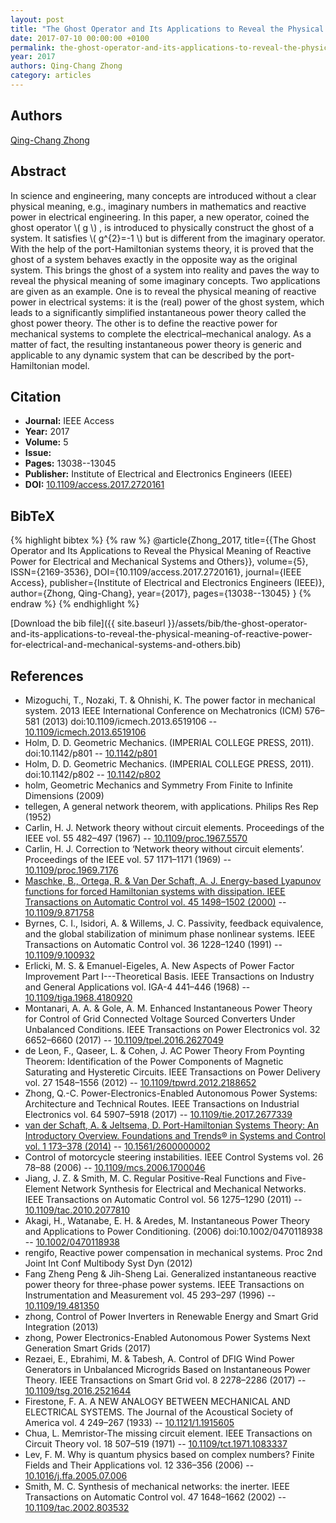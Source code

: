 ```yaml
---
layout: post
title: "The Ghost Operator and Its Applications to Reveal the Physical Meaning of Reactive Power for Electrical and Mechanical Systems and Others"
date: 2017-07-10 00:00:00 +0100
permalink: the-ghost-operator-and-its-applications-to-reveal-the-physical-meaning-of-reactive-power-for-electrical-and-mechanical-systems-and-others
year: 2017
authors: Qing-Chang Zhong
category: articles
---
```

 
## Authors
[Qing-Chang Zhong](authors/qing-chang-zhong)
 
## Abstract
In science and engineering, many concepts are introduced without a clear physical meaning, e.g., imaginary numbers in mathematics and reactive power in electrical engineering. In this paper, a new operator, coined <italic>the ghost operator</italic> <inline-formula> <tex-math notation="LaTeX">\\( g \\) </tex-math></inline-formula>, is introduced to physically construct the ghost of a system. It satisfies <inline-formula> <tex-math notation="LaTeX">\\( g^{2}=-1 \\) </tex-math></inline-formula> but is different from the imaginary operator. With the help of the port-Hamiltonian systems theory, it is proved that the ghost of a system behaves exactly in the opposite way as the original system. This brings the ghost of a system into reality and paves the way to reveal the physical meaning of some imaginary concepts. Two applications are given as an example. One is to reveal the physical meaning of reactive power in electrical systems: it is the (real) power of the ghost system, which leads to a significantly simplified instantaneous power theory called the ghost power theory. The other is to define the reactive power for mechanical systems to complete the electrical–mechanical analogy. As a matter of fact, the resulting instantaneous power theory is generic and applicable to any dynamic system that can be described by the port-Hamiltonian model.
 
## Citation
- **Journal:** IEEE Access
- **Year:** 2017
- **Volume:** 5
- **Issue:** 
- **Pages:** 13038--13045
- **Publisher:** Institute of Electrical and Electronics Engineers (IEEE)
- **DOI:** [10.1109/access.2017.2720161](https://doi.org/10.1109/access.2017.2720161)
 
## BibTeX
{% highlight bibtex %}
{% raw %}
@article{Zhong_2017,
  title={{The Ghost Operator and Its Applications to Reveal the Physical Meaning of Reactive Power for Electrical and Mechanical Systems and Others}},
  volume={5},
  ISSN={2169-3536},
  DOI={10.1109/access.2017.2720161},
  journal={IEEE Access},
  publisher={Institute of Electrical and Electronics Engineers (IEEE)},
  author={Zhong, Qing-Chang},
  year={2017},
  pages={13038--13045}
}
{% endraw %}
{% endhighlight %}
 
[Download the bib file]({{ site.baseurl }}/assets/bib/the-ghost-operator-and-its-applications-to-reveal-the-physical-meaning-of-reactive-power-for-electrical-and-mechanical-systems-and-others.bib)
 
## References
- Mizoguchi, T., Nozaki, T. & Ohnishi, K. The power factor in mechanical system. 2013 IEEE International Conference on Mechatronics (ICM) 576–581 (2013) doi:10.1109/icmech.2013.6519106 -- [10.1109/icmech.2013.6519106](https://doi.org/10.1109/icmech.2013.6519106)
- Holm, D. D. Geometric Mechanics. (IMPERIAL COLLEGE PRESS, 2011). doi:10.1142/p801 -- [10.1142/p801](https://doi.org/10.1142/p801)
- Holm, D. D. Geometric Mechanics. (IMPERIAL COLLEGE PRESS, 2011). doi:10.1142/p802 -- [10.1142/p802](https://doi.org/10.1142/p802)
- holm, Geometric Mechanics and Symmetry From Finite to Infinite Dimensions (2009)
- tellegen, A general network theorem, with applications. Philips Res Rep (1952)
- Carlin, H. J. Network theory without circuit elements. Proceedings of the IEEE vol. 55 482–497 (1967) -- [10.1109/proc.1967.5570](https://doi.org/10.1109/proc.1967.5570)
- Carlin, H. J. Correction to ‘Network theory without circuit elements’. Proceedings of the IEEE vol. 57 1171–1171 (1969) -- [10.1109/proc.1969.7176](https://doi.org/10.1109/proc.1969.7176)
- [Maschke, B., Ortega, R. & Van Der Schaft, A. J. Energy-based Lyapunov functions for forced Hamiltonian systems with dissipation. IEEE Transactions on Automatic Control vol. 45 1498–1502 (2000)](energy-based-lyapunov-functions-for-forced-hamiltonian-systems-with-dissipation) -- [10.1109/9.871758](https://doi.org/10.1109/9.871758)
- Byrnes, C. I., Isidori, A. & Willems, J. C. Passivity, feedback equivalence, and the global stabilization of minimum phase nonlinear systems. IEEE Transactions on Automatic Control vol. 36 1228–1240 (1991) -- [10.1109/9.100932](https://doi.org/10.1109/9.100932)
- Erlicki, M. S. & Emanuel-Eigeles, A. New Aspects of Power Factor Improvement Part I---Theoretical Basis. IEEE Transactions on Industry and General Applications vol. IGA-4 441–446 (1968) -- [10.1109/tiga.1968.4180920](https://doi.org/10.1109/tiga.1968.4180920)
- Montanari, A. A. & Gole, A. M. Enhanced Instantaneous Power Theory for Control of Grid Connected Voltage Sourced Converters Under Unbalanced Conditions. IEEE Transactions on Power Electronics vol. 32 6652–6660 (2017) -- [10.1109/tpel.2016.2627049](https://doi.org/10.1109/tpel.2016.2627049)
- de Leon, F., Qaseer, L. & Cohen, J. AC Power Theory From Poynting Theorem: Identification of the Power Components of Magnetic Saturating and Hysteretic Circuits. IEEE Transactions on Power Delivery vol. 27 1548–1556 (2012) -- [10.1109/tpwrd.2012.2188652](https://doi.org/10.1109/tpwrd.2012.2188652)
- Zhong, Q.-C. Power-Electronics-Enabled Autonomous Power Systems: Architecture and Technical Routes. IEEE Transactions on Industrial Electronics vol. 64 5907–5918 (2017) -- [10.1109/tie.2017.2677339](https://doi.org/10.1109/tie.2017.2677339)
- [van der Schaft, A. & Jeltsema, D. Port-Hamiltonian Systems Theory: An Introductory Overview. Foundations and Trends® in Systems and Control vol. 1 173–378 (2014)](port-hamiltonian-systems-theory-an-introductory-overview) -- [10.1561/2600000002](https://doi.org/10.1561/2600000002)
- Control of motorcycle steering instabilities. IEEE Control Systems vol. 26 78–88 (2006) -- [10.1109/mcs.2006.1700046](https://doi.org/10.1109/mcs.2006.1700046)
- Jiang, J. Z. & Smith, M. C. Regular Positive-Real Functions and Five-Element Network Synthesis for Electrical and Mechanical Networks. IEEE Transactions on Automatic Control vol. 56 1275–1290 (2011) -- [10.1109/tac.2010.2077810](https://doi.org/10.1109/tac.2010.2077810)
- Akagi, H., Watanabe, E. H. & Aredes, M. Instantaneous Power Theory and Applications to Power Conditioning. (2006) doi:10.1002/0470118938 -- [10.1002/0470118938](https://doi.org/10.1002/0470118938)
- rengifo, Reactive power compensation in mechanical systems. Proc 2nd Joint Int Conf Multibody Syst Dyn (2012)
- Fang Zheng Peng & Jih-Sheng Lai. Generalized instantaneous reactive power theory for three-phase power systems. IEEE Transactions on Instrumentation and Measurement vol. 45 293–297 (1996) -- [10.1109/19.481350](https://doi.org/10.1109/19.481350)
- zhong, Control of Power Inverters in Renewable Energy and Smart Grid Integration (2013)
- zhong, Power Electronics-Enabled Autonomous Power Systems Next Generation Smart Grids (2017)
- Rezaei, E., Ebrahimi, M. & Tabesh, A. Control of DFIG Wind Power Generators in Unbalanced Microgrids Based on Instantaneous Power Theory. IEEE Transactions on Smart Grid vol. 8 2278–2286 (2017) -- [10.1109/tsg.2016.2521644](https://doi.org/10.1109/tsg.2016.2521644)
- Firestone, F. A. A NEW ANALOGY BETWEEN MECHANICAL AND ELECTRICAL SYSTEMS. The Journal of the Acoustical Society of America vol. 4 249–267 (1933) -- [10.1121/1.1915605](https://doi.org/10.1121/1.1915605)
- Chua, L. Memristor-The missing circuit element. IEEE Transactions on Circuit Theory vol. 18 507–519 (1971) -- [10.1109/tct.1971.1083337](https://doi.org/10.1109/tct.1971.1083337)
- Lev, F. M. Why is quantum physics based on complex numbers? Finite Fields and Their Applications vol. 12 336–356 (2006) -- [10.1016/j.ffa.2005.07.006](https://doi.org/10.1016/j.ffa.2005.07.006)
- Smith, M. C. Synthesis of mechanical networks: the inerter. IEEE Transactions on Automatic Control vol. 47 1648–1662 (2002) -- [10.1109/tac.2002.803532](https://doi.org/10.1109/tac.2002.803532)

